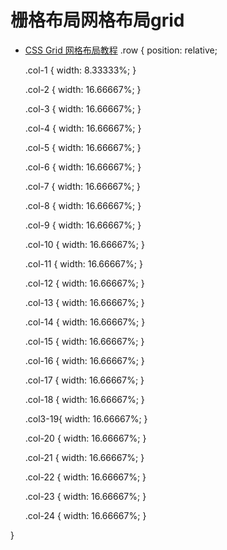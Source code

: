 # 栅格布局网格布局grid

- [CSS Grid 网格布局教程](https://www.ruanyifeng.com/blog/2019/03/grid-layout-tutorial.html)
  .row {
  position: relative;

  .col-1 {
  width: 8.33333%;
  }

  .col-2 {
  width: 16.66667%;
  }

  .col-3 {
  width: 16.66667%;
  }

  .col-4 {
  width: 16.66667%;
  }

  .col-5 {
  width: 16.66667%;
  }

  .col-6 {
  width: 16.66667%;
  }

  .col-7 {
  width: 16.66667%;
  }

  .col-8 {
  width: 16.66667%;
  }

  .col-9 {
  width: 16.66667%;
  }

  .col-10 {
  width: 16.66667%;
  }

  .col-11 {
  width: 16.66667%;
  }

  .col-12 {
  width: 16.66667%;
  }

  .col-13 {
  width: 16.66667%;
  }

  .col-14 {
  width: 16.66667%;
  }

  .col-15 {
  width: 16.66667%;
  }

  .col-16 {
  width: 16.66667%;
  }

  .col-17 {
  width: 16.66667%;
  }

  .col-18 {
  width: 16.66667%;
  }

  .col3-19{
  width: 16.66667%;
  }

  .col-20 {
  width: 16.66667%;
  }

  .col-21 {
  width: 16.66667%;
  }

  .col-22 {
  width: 16.66667%;
  }

  .col-23 {
  width: 16.66667%;
  }

  .col-24 {
  width: 16.66667%;
  }

}
